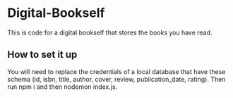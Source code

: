# Digital-Bookself
This is code for a digital bookself that stores the books you have read.

## How to set it up
You will need to replace the credentials of a local database that have these schema (id, isbn, title, author, cover, review, publication_date, rating).
Then run npm i and then nodemon index.js.
